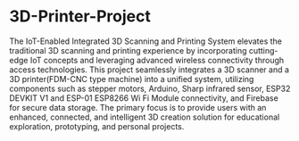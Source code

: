 # 3D-Printer-Project

The IoT-Enabled Integrated 3D Scanning and Printing System elevates the traditional 3D scanning and 
printing experience by incorporating cutting-edge IoT concepts and leveraging advanced wireless 
connectivity through access technologies. This project seamlessly integrates a 3D scanner and a 3D 
printer(FDM-CNC type machine) into a unified system, utilizing components such as stepper motors, 
Arduino, Sharp infrared sensor, ESP32 DEVKIT V1 and ESP-01 ESP8266 Wi Fi Module connectivity, and 
Firebase for secure data storage. The primary focus is to provide users with an enhanced, connected, and 
intelligent 3D creation solution for educational exploration, prototyping, and personal projects.
